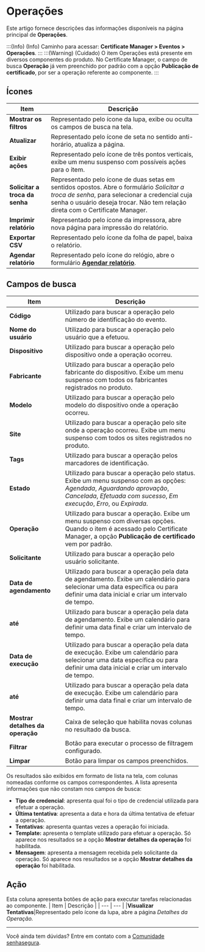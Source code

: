 # Operações

Este artigo fornece descrições das informações disponíveis na página principal de **Operações**.

:::(Info) (Info)
Caminho para acessar: **Certificate Manager > Eventos > Operações**.
:::
:::(Warning) (Cuidado)
O item Operações está presente em diversos componentes do produto. No Certificate Manager, o campo de busca **Operação** já vem preenchido por padrão com a opção **Publicação de certificado**, por ser a operação referente ao componente. 
:::

## Ícones
| Item | Descrição |
| --- | --- |
|**Mostrar os filtros**|Representado pelo ícone da lupa, exibe ou oculta os campos de busca na tela.|
|**Atualizar**|Representado pelo ícone de seta no sentido anti-horário, atualiza a página.|
|**Exibir ações**|Representado pelo ícone de três pontos verticais, exibe um menu suspenso com possíveis ações para o item.|
|**Solicitar a troca da senha**|Representado pelo ícone de duas setas em sentidos opostos. Abre o formulário *Solicitar a troca de senha*, para selecionar a credencial cuja senha o usuário deseja trocar. Não tem relação direta com o Certificate Manager.
|**Imprimir relatório**|Representado pelo ícone da impressora, abre nova página para impressão do relatório.|
|**Exportar CSV**|Representado pelo ícone da folha de papel, baixa o relatório.|
|**Agendar relatório**|Representado pelo ícone do relógio, abre o formulário **[Agendar relatório](/v3-33/docs/pt/general-information-how-to-issue-download-and-schedule-device-reports)**.|

## Campos de busca

| Item | Descrição |
| --- | --- |
|**Código**|Utilizado para buscar a operação pelo número de identificação do evento.
|**Nome do usuário**|Utilizado para buscar a operação pelo usuário que a efetuou.
|**Dispositivo**|Utilizado para buscar a operação pelo dispositivo onde a operação ocorreu.
|**Fabricante**|Utilizado para buscar a operação pelo fabricante do dispositivo. Exibe um menu suspenso com todos os fabricantes registrados no produto.
|**Modelo**|Utilizado para buscar a operação pelo modelo do dispositivo onde a operação ocorreu.
|**Site**|Utilizado para buscar a operação pelo site onde a operação ocorreu. Exibe um menu suspenso com todos os sites registrados no produto.
|**Tags**|Utilizado para buscar a operação pelos marcadores de identificação.
|**Estado**|Utilizado para buscar a operação pelo status. Exibe um menu suspenso com as opções: *Agendada*, *Aguardando aprovação*, *Cancelada*, *Efetuada com sucesso*, *Em execução*, *Erro*, ou *Expirada*. 
|**Operação**|Utilizado para buscar a operação. Exibe um menu suspenso com diversas opções. Quando o item é acessado pelo Certificate Manager, a opção **Publicação de certificado** vem por padrão.  
|**Solicitante**|Utilizado para buscar a operação pelo usuário solicitante.
|**Data de agendamento**|Utilizado para buscar a operação pela data de agendamento. Exibe um calendário para selecionar uma data específica ou para definir uma data inicial e criar um intervalo de tempo.
|**até**|Utilizado para buscar a operação pela data de agendamento. Exibe um calendário para definir uma data final e criar um intervalo de tempo.
|**Data de execução**|Utilizado para buscar a operação pela data de execução. Exibe um calendário para selecionar uma data específica ou para definir uma data inicial e criar um intervalo de tempo.
|**até**|Utilizado para buscar a operação pela data de execução. Exibe um calendário para definir uma data final e criar um intervalo de tempo.
|**Mostrar detalhes da operação**|Caixa de seleção que habilita novas colunas no resultado da busca. 
|**Filtrar**|Botão para executar o processo de filtragem configurado.|
|**Limpar**|Botão para limpar os campos preenchidos.|

Os resultados são exibidos em formato de lista na tela, com colunas nomeadas conforme os campos correspondentes. A lista apresenta informações que não constam nos campos de busca:

* **Tipo de credencial**: apresenta qual foi o tipo de credencial utilizada para efetuar a operação.
* **Última tentativa**: apresenta a data e hora da última tentativa de efetuar a operação.
* **Tentativas**: apresenta quantas vezes a operação foi iniciada.
* **Template:** apresenta o template utilizado para efetuar a operação. Só aparece nos resultados se a opção **Mostrar detalhes da operação** foi habilitada.
* **Mensagem**: apresenta a mensagem recebida pelo solicitante da operação. Só aparece nos resultados se a opção **Mostrar detalhes da operação** foi habilitada.

## Ação
Esta coluna apresenta botões de ação para executar tarefas relacionadas ao componente.
| Item | Descrição |
| --- | --- |
|**Visualizar Tentativas**|Representado pelo ícone da lupa, abre a página *Detalhes da Operação.*
***
Você ainda tem dúvidas? Entre em contato com a [Comunidade senhasegura](https://community.senhasegura.io/).
